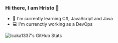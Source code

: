 ### Hi there, I am Hristo 👋
- 🌱 I'm currently learning C#, JavaScript and Java
- 💻 I'm currenctly working as a DevOps

<img align="left" alt="Icaka1337's GitHub Stats" src="https://github-readme-stats.vercel.app/api?username=Icaka1337&show_icons=true&hide_border=false&title_color=ff652f&icon_color=FFE400&bg_color=09131B&text_color=ffffff&border_color=0c1a25" />
